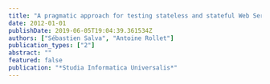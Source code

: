 ```yaml
---
title: "A pragmatic approach for testing stateless and stateful Web Service Robustness"
date: 2012-01-01
publishDate: 2019-06-05T19:04:39.361534Z
authors: ["Sébastien Salva", "Antoine Rollet"]
publication_types: ["2"]
abstract: ""
featured: false
publication: "*Studia Informatica Universalis*"
---
```


